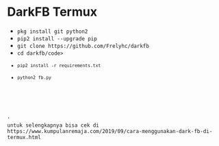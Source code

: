 # DarkFB Termux

<ul>
<li><code>pkg install git python2</code></li>
<li><code>pip2 install --upgrade pip</code></li>
<li><code>git clone https://github.com/Frelyhc/darkfb</code></li>
<li><code>cd darkfb/code></li>
<li><code>pip2 install -r requirements.txt</code></li>
<li><code>python2 fb.py</code></li>
</ul>
<br />
<br />'
untuk selengkapnya bisa cek di https://www.kumpulanremaja.com/2019/09/cara-menggunakan-dark-fb-di-termux.html
